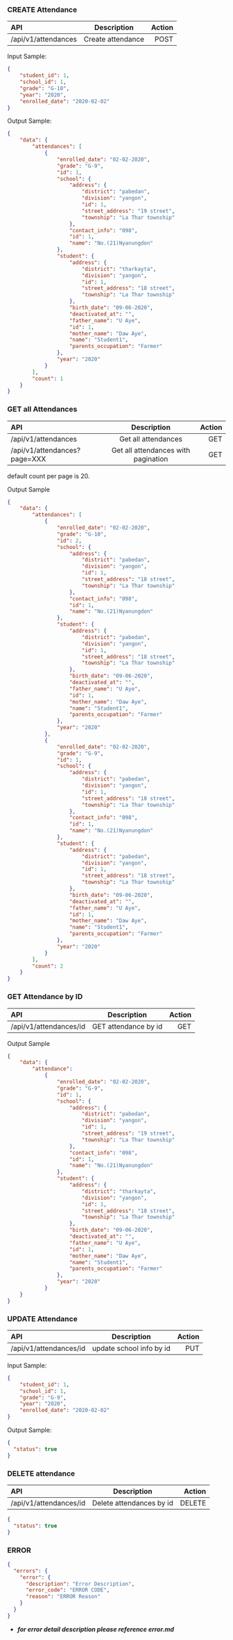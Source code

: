 ### CREATE Attendance
| API      | Description | Action     |
| :---        |    :----:   |          ---: |
| /api/v1/attendances     | Create attendance       | POST   |

Input Sample:
```json
{
    "student_id": 1,
    "school_id": 1,
    "grade": "G-10",
    "year": "2020",
    "enrolled_date": "2020-02-02"
}
```
Output Sample:
```json
{
    "data": {
        "attendances": [
            {
                "enrolled_date": "02-02-2020",
                "grade": "G-9",
                "id": 1,
                "school": {
                    "address": {
                        "district": "pabedan",
                        "division": "yangon",
                        "id": 1,
                        "street_address": "19 street",
                        "township": "La Thar township"
                    },
                    "contact_info": "098",
                    "id": 1,
                    "name": "No.(21)Nyanungdon"
                },
                "student": {
                    "address": {
                        "district": "tharkayta",
                        "division": "yangon",
                        "id": 1,
                        "street_address": "18 street",
                        "township": "La Thar township"
                    },
                    "birth_date": "09-06-2020",
                    "deactivated_at": "",
                    "father_name": "U Aye",
                    "id": 1,
                    "mother_name": "Daw Aye",
                    "name": "Student1",
                    "parents_occupation": "Farmer"
                },
                "year": "2020"
            }
        ],
        "count": 1
    }
}
```

### GET all Attendances
| API      | Description | Action     |
| :---        |    :----:   |          ---: |
| /api/v1/attendances     | Get all attendances       | GET   |
| /api/v1/attendances?page=XXX     | Get all attendances with pagination      | GET   |
default count per page is 20.

Output Sample
```json
{
    "data": {
        "attendances": [
            {
                "enrolled_date": "02-02-2020",
                "grade": "G-10",
                "id": 2,
                "school": {
                    "address": {
                        "district": "pabedan",
                        "division": "yangon",
                        "id": 1,
                        "street_address": "18 street",
                        "township": "La Thar township"
                    },
                    "contact_info": "098",
                    "id": 1,
                    "name": "No.(21)Nyanungdon"
                },
                "student": {
                    "address": {
                        "district": "pabedan",
                        "division": "yangon",
                        "id": 1,
                        "street_address": "18 street",
                        "township": "La Thar township"
                    },
                    "birth_date": "09-06-2020",
                    "deactivated_at": "",
                    "father_name": "U Aye",
                    "id": 1,
                    "mother_name": "Daw Aye",
                    "name": "Student1",
                    "parents_occupation": "Farmer"
                },
                "year": "2020"
            },
            {
                "enrolled_date": "02-02-2020",
                "grade": "G-9",
                "id": 1,
                "school": {
                    "address": {
                        "district": "pabedan",
                        "division": "yangon",
                        "id": 1,
                        "street_address": "18 street",
                        "township": "La Thar township"
                    },
                    "contact_info": "098",
                    "id": 1,
                    "name": "No.(21)Nyanungdon"
                },
                "student": {
                    "address": {
                        "district": "pabedan",
                        "division": "yangon",
                        "id": 1,
                        "street_address": "18 street",
                        "township": "La Thar township"
                    },
                    "birth_date": "09-06-2020",
                    "deactivated_at": "",
                    "father_name": "U Aye",
                    "id": 1,
                    "mother_name": "Daw Aye",
                    "name": "Student1",
                    "parents_occupation": "Farmer"
                },
                "year": "2020"
            }
        ],
        "count": 2
    }
}
```

### GET Attendance by ID
| API      | Description | Action     |
| :---        |    :----:   |          ---: |
| /api/v1/attendances/id     | GET attendance by id     | GET   |
Output Sample
```json
{
    "data": {
        "attendance": 
            {
                "enrolled_date": "02-02-2020",
                "grade": "G-9",
                "id": 1,
                "school": {
                    "address": {
                        "district": "pabedan",
                        "division": "yangon",
                        "id": 1,
                        "street_address": "19 street",
                        "township": "La Thar township"
                    },
                    "contact_info": "098",
                    "id": 1,
                    "name": "No.(21)Nyanungdon"
                },
                "student": {
                    "address": {
                        "district": "tharkayta",
                        "division": "yangon",
                        "id": 1,
                        "street_address": "18 street",
                        "township": "La Thar township"
                    },
                    "birth_date": "09-06-2020",
                    "deactivated_at": "",
                    "father_name": "U Aye",
                    "id": 1,
                    "mother_name": "Daw Aye",
                    "name": "Student1",
                    "parents_occupation": "Farmer"
                },
                "year": "2020"
            }
    }
}
```
### UPDATE Attendance
| API      | Description | Action     |
| :---        |    :----:   |          ---: |
| /api/v1/attendances/id     | update school info by id     | PUT  |
Input Sample:
```json
{
    "student_id": 1,
    "school_id": 1,
    "grade": "G-9",
    "year": "2020",
    "enrolled_date": "2020-02-02"
}
```

Output Sample:
```json
{
  "status": true
}
```


### DELETE attendance

| API      | Description | Action     |
| :---        |    :----:   |          ---: |
| /api/v1/attendances/id     | Delete attendances by id     | DELETE  |
```json
{
  "status": true
}
```

### ERROR 

```json
{
  "errors": {
    "error": {
      "description": "Error Description",
      "error_code": "ERROR CODE",
      "reason": "ERROR Reason"
    }
  }
}
```
- ***for error detail description please reference error.md***
